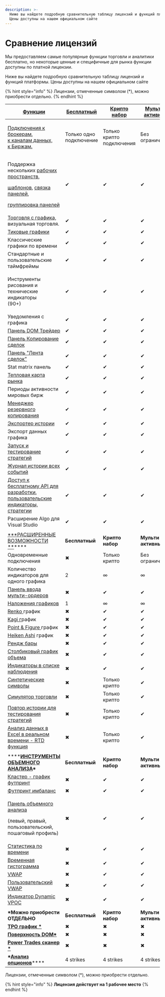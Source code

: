 ```yaml
---
description: >-
  Ниже вы найдете подробную сравнительную таблицу лицензий и функций платформы.
  Цены доступны на нашем официальном сайте
---
```


# Сравнение лицензий

Мы предоставляем самые популярные функции торговли и аналитики бесплатно, но некоторые ценные и специфичные для рынка функции доступны по платной лицензии.

Ниже вы найдете подробную сравнительную таблицу лицензий и функций платформы. Цены доступны на нашем официальном сайте

{% hint style="info" %}
Лицензии, отмеченные символом (\*), можно приобрести отдельно.
{% endhint %}

| ****[**Функции**](https://www.quantower.com.ru/pricing)****                                                                                                                                                                                                                                                                                                                                                            | ****[**Бесплатный**](https://www.quantower.com.ru/pricing)**** | ****[**Крипто набор**](https://www.quantower.com.ru/pricing)**** | ****[**Мульти-активный**](https://www.quantower.com.ru/pricing)**** | ****[**Все в одном**](https://www.quantower.com.ru/pricing)**** |
| ---------------------------------------------------------------------------------------------------------------------------------------------------------------------------------------------------------------------------------------------------------------------------------------------------------------------------------------------------------------------------------------------------------------------- | -------------------------------------------------------------- | ---------------------------------------------------------------- | ------------------------------------------------------------------- | --------------------------------------------------------------- |
| <p><a href="https://www.quantower.com/connections">Подключения к брокерам</a>, <br><a href="https://www.quantower.com/connections">к каналам данных, <br>к Биржам.</a></p>                                                                                                                                                                                                                                             | Только одно подключение                                        | Только крипто  подключения                                       | Без ограничений                                                     | Без ограничений                                                 |
| <p>Поддержка нескольких <a href="https://help.quantower.com.ru/general-settings/workspaces-binds-groups">рабочих пространств</a>,</p><p><a href="https://help.quantower.com.ru/general-settings/templates">шаблонов</a>, <a href="https://help.quantower.com.ru/general-settings/binds">связка панелей</a>,</p><p><a href="https://help.quantower.com.ru/general-settings/group-of-panels">группировка панелей</a></p> | ✔                                                              | ✔                                                                | ✔                                                                   | ✔                                                               |
| [Торговля с графика, ](https://help.quantower.com.ru/analytics-panels/chart/chart-trading)визуальная торговля.                                                                                                                                                                                                                                                                                                         | ✔                                                              | ✔                                                                | ✔                                                                   | ✔                                                               |
| [Тиковые графики](https://help.quantower.com.ru/analytics-panels/chart/chart-types/tick-chart)                                                                                                                                                                                                                                                                                                                         | ✔                                                              | ✔                                                                | ✔                                                                   | ✔                                                               |
| Классические графики по времени                                                                                                                                                                                                                                                                                                                                                                                        | ✔                                                              | ✔                                                                | ✔                                                                   | ✔                                                               |
| Стандартные и пользовательские таймфреймы                                                                                                                                                                                                                                                                                                                                                                              | ✔                                                              | ✔                                                                | ✔                                                                   | ✔                                                               |
| <p>Инструменты рисования и технические индикаторы<br>(90+)</p>                                                                                                                                                                                                                                                                                                                                                         | ✔                                                              | ✔                                                                | ✔                                                                   | ✔                                                               |
| Уведомления с графика                                                                                                                                                                                                                                                                                                                                                                                                  | ✔                                                              | ✔                                                                | ✔                                                                   | ✔                                                               |
| [Панель DOM Трейдер](https://help.quantower.com.ru/trading-panels/dom-trader)                                                                                                                                                                                                                                                                                                                                          | ✔                                                              | ✔                                                                | ✔                                                                   | ✔                                                               |
| [Панель Копирование сделок](https://help.quantower.com.ru/trading-panels/kopirovanie-sdelok)                                                                                                                                                                                                                                                                                                                           | ✔                                                              | ✔                                                                | ✔                                                                   | ✔                                                               |
| [Панель "Лента сделок"](https://app.gitbook.com/@quantower/s/quantower-ru/\~/drafts/-MejEw\_TByUyEHd2gJTX/analytics-panels/time-and-sales)                                                                                                                                                                                                                                                                             | ✔                                                              | ✔                                                                | ✔                                                                   | ✔                                                               |
| Stat matrix панель                                                                                                                                                                                                                                                                                                                                                                                                     | ✔                                                              | ✔                                                                | ✔                                                                   | ✔                                                               |
| [Тепловая карта рынка](https://help.quantower.com.ru/miscellaneous-panels/market-heat-map)                                                                                                                                                                                                                                                                                                                             | ✔                                                              | ✔                                                                | ✔                                                                   | ✔                                                               |
| Периоды активности мировых бирж                                                                                                                                                                                                                                                                                                                                                                                        | ✔                                                              | ✔                                                                | ✔                                                                   | ✔                                                               |
| [Менеджер резервного копирования](https://help.quantower.com.ru/getting-started/backup-and-restore-manager)                                                                                                                                                                                                                                                                                                            | ✔                                                              | ✔                                                                | ✔                                                                   | ✔                                                               |
| [Экспортер истории](https://help.quantower.com.ru/miscellaneous-panels/history-exporter)                                                                                                                                                                                                                                                                                                                               | ✔                                                              | ✔                                                                | ✔                                                                   | ✔                                                               |
| Экспорт данных графика                                                                                                                                                                                                                                                                                                                                                                                                 | ✔                                                              | ✔                                                                | ✔                                                                   | ✔                                                               |
| [Запуск и тестирование стратегий](https://app.gitbook.com/@quantower/s/quantower-ru/\~/drafts/-MejEw\_TByUyEHd2gJTX/quantower-algo/strategy-runner)                                                                                                                                                                                                                                                                    | ✔                                                              | ✔                                                                | ✔                                                                   | ✔                                                               |
| [Журнал истории всех событий](https://app.gitbook.com/@quantower/s/quantower-ru/\~/drafts/-MejL9Ji5ssg9DIKcZSY/informational-panels/event-log)                                                                                                                                                                                                                                                                         | ✔                                                              | ✔                                                                | ✔                                                                   | ✔                                                               |
| [Доступ к бесплатному API для разработки](https://app.gitbook.com/@quantower/s/quantower-ru/\~/drafts/-MejLMw1khYQ4InjRAys/quantower-algo), [пользовательские индикаторы, стратегии](https://help.quantower.com.ru/quantower-algo)                                                                                                                                                                                     | ✔                                                              | ✔                                                                | ✔                                                                   | ✔                                                               |
| Расширение Algo для Visual Studio                                                                                                                                                                                                                                                                                                                                                                                      | ✔                                                              | ✔                                                                | ✔                                                                   | ✔                                                               |
|                                                                                                                                                                                                                                                                                                                                                                                                                        |                                                                |                                                                  |                                                                     |                                                                 |
| [**\*РАСШИРЕННЫЕ ВОЗМОЖНОСТИ **](https://www.quantower.com/advancedfeatures)****                                                                                                                                                                                                                                                                                                                                       | **Бесплатный**                                                 | **Крипто набор**                                                 | **Мульти-активный**                                                 | **Все в одном**                                                 |
| Одновременные подключения                                                                                                                                                                                                                                                                                                                                                                                              | ✖                                                              | Только крипто                                                    | Без ограничений                                                     | Без ограничений                                                 |
| Количество индикаторов для одного графика                                                                                                                                                                                                                                                                                                                                                                              | 2                                                              | ∞                                                                | ∞                                                                   | ∞                                                               |
| [Панель ввода мульти-ордеров](https://app.gitbook.com/@quantower/s/quantower-ru/\~/drafts/-MejLMw1khYQ4InjRAys/trading-panels/multiple-order-entry)                                                                                                                                                                                                                                                                    | ✖                                                              | ✔                                                                | ✔                                                                   | ✔                                                               |
| [Наложения графиков](https://app.gitbook.com/@quantower/s/quantower-ru/\~/drafts/-MejLMw1khYQ4InjRAys/analytics-panels/chart/chart-overlays)                                                                                                                                                                                                                                                                           | 1                                                              | ∞                                                                | ∞                                                                   | ∞                                                               |
| [Renko ](../analytics-panels/chart/chart-types/renko.md)график                                                                                                                                                                                                                                                                                                                                                         | ✖                                                              | ✔                                                                | ✔                                                                   | ✔                                                               |
| [Kagi г](../analytics-panels/chart/chart-types/kagi.md)рафик                                                                                                                                                                                                                                                                                                                                                           | ✖                                                              | ✔                                                                | ✔                                                                   | ✔                                                               |
| [Point & Figure ](../analytics-panels/chart/chart-types/points-and-figures.md)график                                                                                                                                                                                                                                                                                                                                   | ✖                                                              | ✔                                                                | ✔                                                                   | ✔                                                               |
| [Heiken Ashi](../analytics-panels/chart/chart-types/heiken-ashi.md) график                                                                                                                                                                                                                                                                                                                                             | ✖                                                              | ✔                                                                | ✔                                                                   | ✔                                                               |
| [Рендж бары](https://app.gitbook.com/@quantower/s/quantower-ru/\~/drafts/-MejLMw1khYQ4InjRAys/analytics-panels/chart/chart-types/range-bars)                                                                                                                                                                                                                                                                           | ✖                                                              | ✔                                                                | ✔                                                                   | ✔                                                               |
| [Столбиковый график объема](https://app.gitbook.com/@quantower/s/quantower-ru/\~/drafts/-MejLMw1khYQ4InjRAys/analytics-panels/chart/chart-types/volume-bars)                                                                                                                                                                                                                                                           | ✖                                                              | ✔                                                                | ✔                                                                   | ✔                                                               |
| [Индикаторы в списке наблюдения](https://help.quantower.com.ru/analytics-panels/watchlist#indicators)                                                                                                                                                                                                                                                                                                                  | ✖                                                              | ✔                                                                | ✔                                                                   | ✔                                                               |
| [Синтетические символы](../portfolio-panels/synthetic-symbols.md)                                                                                                                                                                                                                                                                                                                                                      | ✖                                                              | Только крипто                                                    | ✔                                                                   | ✔                                                               |
| [Симулятор торговли](https://app.gitbook.com/@quantower/s/quantower-ru/\~/drafts/-MejUFFB\_6oO73rD0z-w/trading-panels/trading-simulator)                                                                                                                                                                                                                                                                               | ✖                                                              | Только крипто                                                    | ✔                                                                   | ✔                                                               |
| [Повтор истории для тестирования стратегий](https://app.gitbook.com/@quantower/s/quantower-ru/\~/drafts/-MejUnJotctXZLjVyvYM/trading-panels/history-player)                                                                                                                                                                                                                                                            | ✖                                                              | Только крипто                                                    | ✔                                                                   | ✔                                                               |
| [Анализ данных в Excel в реальном времени  - RTD функция](https://help.quantower.com.ru/miscellaneous-panels/excel-rtd-trading)                                                                                                                                                                                                                                                                                        | ✖                                                              | Только крипто                                                    | ✔                                                                   | ✔                                                               |
|                                                                                                                                                                                                                                                                                                                                                                                                                        |                                                                |                                                                  |                                                                     |                                                                 |
| ****[**ИНСТРУМЕНТЫ ОБЪЕМНОГО АНАЛИЗА**](https://www.quantower.com/volumeanalysistools)**\***                                                                                                                                                                                                                                                                                                                           | **Бесплатный**                                                 | **Крипто набор**                                                 | **Мульти-активный**                                                 | **Все в одном**                                                 |
| [Кластер - график футпринт](https://app.gitbook.com/@quantower/s/quantower-ru/\~/drafts/-MejYt0kgCZUqOxuWIxx/analytics-panels/volume-analysis-tools/cluster-chart)                                                                                                                                                                                                                                                     | ✖                                                              | ✔                                                                | ✔                                                                   | ✔                                                               |
| [Футпринт имбаланс](https://app.gitbook.com/@quantower/s/quantower-ru/\~/drafts/-MejYt0kgCZUqOxuWIxx/analytics-panels/volume-analysis-tools/cluster-chart)                                                                                                                                                                                                                                                             | ✖                                                              | ✔                                                                | ✔                                                                   | ✔                                                               |
| <p><a href="https://help.quantower.com.ru/analytics-panels/volume-analysis-tools/volume-profiles">Панель объемного анализа</a></p><p>(левый, правый, пользовательский, пошаговый профиль)</p>                                                                                                                                                                                                                          | ✖                                                              | ✔                                                                | ✔                                                                   | ✔                                                               |
| [Статистика по времени](https://app.gitbook.com/@quantower/s/quantower-ru/\~/drafts/-MejYt0kgCZUqOxuWIxx/analytics-panels/volume-analysis-tools/time-statistics)                                                                                                                                                                                                                                                       | ✖                                                              | ✔                                                                | ✔                                                                   | ✔                                                               |
| [Временная гистограмма](https://help.quantower.com.ru/analytics-panels/volume-analysis-tools/time-histogram)                                                                                                                                                                                                                                                                                                           | ✖                                                              | ✔                                                                | ✔                                                                   | ✔                                                               |
| [VWAP](../analytics-panels/chart/vwap.md)                                                                                                                                                                                                                                                                                                                                                                              | ✖                                                              | ✔                                                                | ✔                                                                   | ✔                                                               |
| [Пользовательский VWAP](https://app.gitbook.com/@quantower/s/quantower-ru/\~/drafts/-Mej\_u0ML051BEEcUysb/analytics-panels/chart/anchored-vwap)                                                                                                                                                                                                                                                                        | ✖                                                              | ✔                                                                | ✔                                                                   | ✔                                                               |
| [Индикатор Dynamic VPOC ](https://www.quantower.com/blog/binance-futures-in-quantower-dynamic-poc-and-recent-bid-ask-in-the-dom#dynamic-vpoc-indicator)                                                                                                                                                                                                                                                                | ✖                                                              | ✔                                                                | ✔                                                                   | ✔                                                               |
|                                                                                                                                                                                                                                                                                                                                                                                                                        |                                                                |                                                                  |                                                                     |                                                                 |
| **\*Можно приобрести ОТДЕЛЬНО**                                                                                                                                                                                                                                                                                                                                                                                        | **Бесплатный**                                                 | **Крипто набор**                                                 | **Мульти-активный**                                                 | **Все в одном**                                                 |
| ****[**TPO график \***](https://app.gitbook.com/@quantower/s/quantower-ru/\~/drafts/-Mej\_u0ML051BEEcUysb/analytics-panels/tpo-chart)****                                                                                                                                                                                                                                                                              | ✖                                                              | ✖                                                                | ✖                                                                   | ✔                                                               |
| ****[**Поверхность DOM\***](https://www.quantower.com/dom-surface)****                                                                                                                                                                                                                                                                                                                                                 | ✖                                                              | ✖                                                                | ✖                                                                   | ✔                                                               |
| ****[**Power Trades сканер \***](https://app.gitbook.com/@quantower/s/quantower-ru/\~/drafts/-Mej\_u0ML051BEEcUysb/analytics-panels/chart/power-trades)****                                                                                                                                                                                                                                                            | ✖                                                              | ✖                                                                | ✖                                                                   | ✔                                                               |
| **\***[**Анализ опционов**](https://app.gitbook.com/@quantower/s/quantower-ru/\~/drafts/-Mej\_u0ML051BEEcUysb/analytics-panels/option-analytics)****                                                                                                                                                                                                                                                                   | 4 strikes                                                      | 4 strikes                                                        | 4 strikes                                                           | ✔                                                               |

Лицензии, отмеченные символом (\*), можно приобрести отдельно.

{% hint style="info" %}
**Лицензия действует на 1 рабочее место**
{% endhint %}
